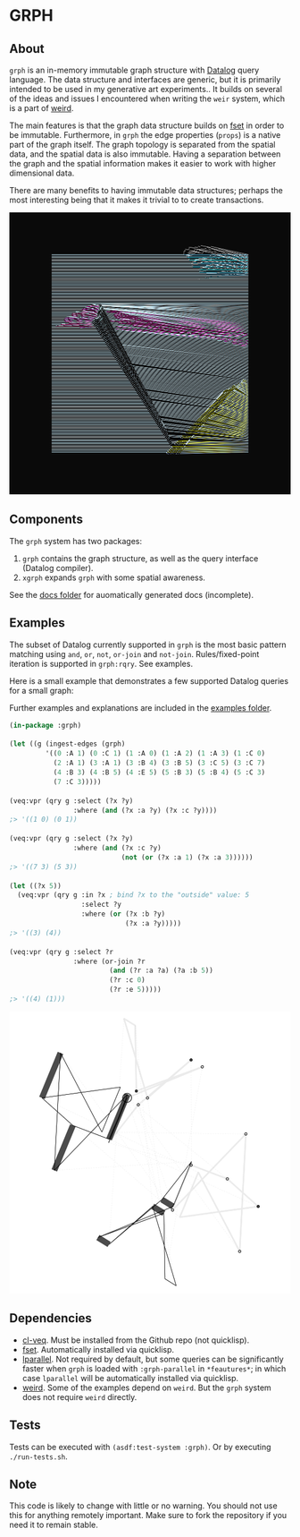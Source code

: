 # GRPH


## About

`grph` is an in-memory immutable graph structure with
[Datalog](https://en.wikipedia.org/wiki/Datalog) query language. The data
structure and interfaces are generic, but it is primarily intended to
be used in my generative art experiments.. It builds on several of the ideas
and issues I encountered when writing the `weir` system, which is a part of
[weird](https://github.com/inconvergent/weird).

The main features is that the graph data structure builds on
[fset](https://fset.common-lisp.dev/) in order to be immutable. Furthermore, in
`grph` the edge properties (`props`) is a native part of the graph itself.  The
graph topology is separated from the spatial data, and the spatial data is also
immutable. Having a separation between the graph and the spatial information
makes it easier to work with higher dimensional data.

There are many benefits to having immutable data structures; perhaps the most
interesting being that it makes it trivial to to create transactions.


![Lines](img/lines.png)


## Components

The `grph` system has two packages:

1. `grph` contains the graph structure, as well as the query interface (Datalog
   compiler).
2. `xgrph` expands `grph` with some spatial awareness.

See the [docs folder](docs) for auomatically generated docs (incomplete).


## Examples

The subset of Datalog currently supported in `grph` is the most basic pattern
matching using `and`, `or`, `not`, `or-join` and `not-join`. Rules/fixed-point
iteration is supported in `grph:rqry`. See examples.

Here is a small example that demonstrates a few supported Datalog queries for a
small graph:

Further examples and explanations are included in the [examples
folder](examples).

```lisp
(in-package :grph)

(let ((g (ingest-edges (grph)
         '((0 :A 1) (0 :C 1) (1 :A 0) (1 :A 2) (1 :A 3) (1 :C 0)
           (2 :A 1) (3 :A 1) (3 :B 4) (3 :B 5) (3 :C 5) (3 :C 7)
           (4 :B 3) (4 :B 5) (4 :E 5) (5 :B 3) (5 :B 4) (5 :C 3)
           (7 :C 3)))))

(veq:vpr (qry g :select (?x ?y)
                :where (and (?x :a ?y) (?x :c ?y))))
;> '((1 0) (0 1))

(veq:vpr (qry g :select (?x ?y)
                :where (and (?x :c ?y)
                            (not (or (?x :a 1) (?x :a 3))))))
;> '((7 3) (5 3))

(let ((?x 5))
  (veq:vpr (qry g :in ?x ; bind ?x to the "outside" value: 5
                  :select ?y
                  :where (or (?x :b ?y)
                             (?x :a ?y)))))
;> '((3) (4))

(veq:vpr (qry g :select ?r
                :where (or-join ?r
                         (and (?r :a ?a) (?a :b 5))
                         (?r :c 0)
                         (?r :e 5)))))
;> '((4) (1)))
```

![Hyper](img/hyper.png)


## Dependencies

  - [cl-veq](https://github.com/inconvergent/cl-veq). Must be installed from
    the Github repo (not quicklisp).
  - [fset](https://fset.common-lisp.dev/). Automatically installed via
    quicklisp.
  - [lparallel](https://lparallel.org/). Not required by default, but some
    queries can be significantly faster when `grph` is loaded with
    `:grph-parallel` in `*feautures*`; in which case `lparallel` will be
    automatically installed via quicklisp.
  - [weird](https://github.com/inconvergent/weird). Some of the examples depend
    on `weird`. But the `grph` system does not require `weird` directly.


## Tests

Tests can be executed with `(asdf:test-system :grph)`. Or by executing
`./run-tests.sh`.

## Note

This code is likely to change with little or no warning. You should not use
this for anything remotely important. Make sure to fork the repository if you
need it to remain stable.

